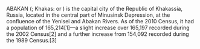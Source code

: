 ABAKAN (; Khakas: or ) is the capital city of the Republic of Khakassia, Russia, located in the central part of Minusinsk Depression, at the confluence of the Yenisei and Abakan Rivers. As of the 2010 Census, it had a population of 165,214[1]—a slight increase over 165,197 recorded during the 2002 Census[2] and a further increase from 154,092 recorded during the 1989 Census.[3]
